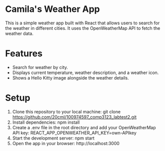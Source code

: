 # Camila's Weather App

This is a simple weather app built with React that allows users to search for the weather in different cities. It uses the OpenWeatherMap API to fetch the weather data.

# Features
- Search for weather by city.
- Displays current temperature, weather description, and a weather icon.
- Shows a Hello Kitty image alongside the weather details.

# Setup

1. Clone this repository to your local machine:
   git clone https://github.com/20cml/100974597_comp3123_labtest2.git
3. Install dependencies:
   npm install
4. Create a .env file in the root directory and add your OpenWeatherMap API key:
   REACT_APP_OPENWEATHER_API_KEY=own-APIkey
5. Start the development server:
   npm start
6. Open the app in your browser:
   http://localhost:3000
